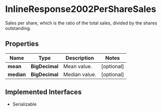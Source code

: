 

# InlineResponse2002PerShareSales

Sales per share, which is the ratio of the total sales, divided by the shares outstanding.

## Properties

Name | Type | Description | Notes
------------ | ------------- | ------------- | -------------
**mean** | **BigDecimal** | Mean value. |  [optional]
**median** | **BigDecimal** | Median value. |  [optional]


## Implemented Interfaces

* Serializable


